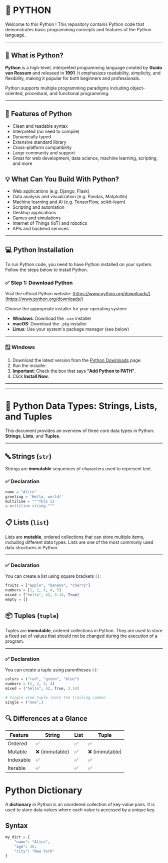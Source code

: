 # 🐍 PYTHON 

Welcome to this Python ! This repository contains Python code that demonstrates basic programming concepts and features of the Python language.

---

## 📖 What is Python?

**Python** is a high-level, interpreted programming language created by **Guido van Rossum** and released in **1991**. It emphasizes readability, simplicity, and flexibility, making it popular for both beginners and professionals.

Python supports multiple programming paradigms including object-oriented, procedural, and functional programming.

---

## 🚀 Features of Python

- Clean and readable syntax
- Interpreted (no need to compile)
- Dynamically typed
- Extensive standard library
- Cross-platform compatibility
- Large community and support
- Great for web development, data science, machine learning, scripting, and more

## 💡 What Can You Build With Python?

- Web applications (e.g. Django, Flask)
- Data analysis and visualization (e.g. Pandas, Matplotlib)
- Machine learning and AI (e.g. TensorFlow, scikit-learn)
- Scripting and automation
- Desktop applications
- Games and simulations
- Internet of Things (IoT) and robotics
- APIs and backend services

---

## 💻 Python Installation

To run Python code, you need to have Python installed on your system. Follow the steps below to install Python.

### ✅ Step 1: Download Python

Visit the official Python website: [https://www.python.org/downloads/](https://www.python.org/downloads/)

Choose the appropriate installer for your operating system:

- **Windows**: Download the `.exe` installer
- **macOS**: Download the `.pkg` installer
- **Linux**: Use your system's package manager (see below)

---

### 🪟 Windows

1. Download the latest version from the [Python Downloads](https://www.python.org/downloads/windows/) page.
2. Run the installer.
3. **Important**: Check the box that says **"Add Python to PATH"**.
4. Click **Install Now**.

---


---

# 📘 Python Data Types: Strings, Lists, and Tuples

This document provides an overview of three core data types in Python: **Strings**, **Lists**, and **Tuples**.

---

## 🔤 Strings (`str`)

Strings are **immutable** sequences of characters used to represent text.

### ✅ Declaration
```python
name = "Alice"
greeting = 'Hello, world!'
multiline = """This is
a multiline string."""
```

## 📋 Lists (`list`)

Lists are **mutable**, ordered collections that can store multiple items, including different data types. Lists are one of the most commonly used data structures in Python.

---

### ✅ Declaration

You can create a list using square brackets `[]`:

```python
fruits = ["apple", "banana", "cherry"]
numbers = [1, 2, 3, 4, 5]
mixed = ["hello", 42, 3.14, True]
empty = []

```
## 📦 Tuples (`tuple`)

Tuples are **immutable**, ordered collections in Python. They are used to store a fixed set of values that should not be changed during the execution of a program.

---

### ✅ Declaration

You can create a tuple using parentheses `()`:

```python
colors = ("red", "green", "blue")
numbers = (1, 2, 3, 4)
mixed = ("hello", 42, True, 3.14)

# Single-item tuple (note the trailing comma)
single = ("one",)

```

## 🔍 Differences at a Glance

| Feature   | String        | List | Tuple         |
| --------- | ------------- | ---- | ------------- |
| Ordered   | ✅             | ✅    | ✅             |
| Mutable   | ❌ (immutable) | ✅    | ❌ (immutable) |
| Indexable | ✅             | ✅    | ✅             |
| Iterable  | ✅             | ✅    | ✅             |

# Python Dictionary

A **dictionary** in Python is an unordered collection of key-value pairs. It is used to store data values where each value is accessed by a unique key.

## Syntax

```python
my_dict = {
    "name": "Alice",
    "age": 30,
    "city": "New York"
}






